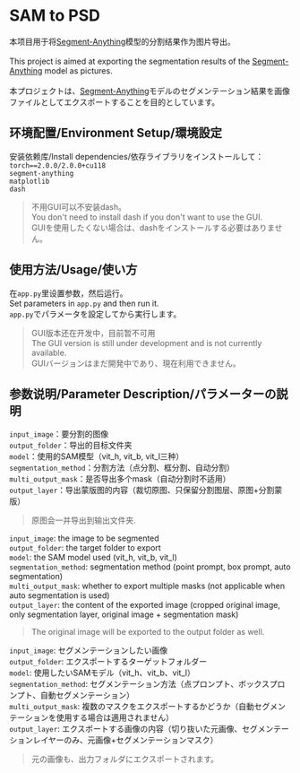 # SAM to PSD
本项目用于将[Segment-Anything](https://github.com/facebookresearch/segment-anything)模型的分割结果作为图片导出。</br></br>
This project is aimed at exporting the segmentation results of the [Segment-Anything](https://github.com/facebookresearch/segment-anything) model as pictures.</br></br>
本プロジェクトは、[Segment-Anything](https://github.com/facebookresearch/segment-anything)モデルのセグメンテーション結果を画像ファイルとしてエクスポートすることを目的としています。</br>

## 环境配置/Environment Setup/環境設定
安装依赖库/Install dependencies/依存ライブラリをインストールして：</br>
```torch==2.0.0/2.0.0+cu118```</br>
```segment-anything```</br>
```matplotlib```</br>
```dash```</br>
>不用GUI可以不安装dash。</br>
>You don't need to install dash if you don't want to use the GUI. </br>
>GUIを使用したくない場合は、dashをインストールする必要はありません。</br>

## 使用方法/Usage/使い方
在```app.py```里设置参数，然后运行。</br>
Set parameters in ```app.py``` and then run it.</br>
```app.py```でパラメータを設定してから実行します。</br>
>GUI版本还在开发中，目前暂不可用</br>
> The GUI version is still under development and is not currently available.</br>
> GUIバージョンはまだ開発中であり、現在利用できません。</br>

## 参数说明/Parameter Description/パラメーターの説明
```input_image```：要分割的图像</br>
```output_folder```：导出的目标文件夹</br>
```model```：使用的SAM模型（vit_h, vit_b, vit_l三种）</br>
```segmentation_method```：分割方法（点分割、框分割、自动分割）</br>
```multi_output_mask```：是否导出多个mask（自动分割时不适用）</br>
```output_layer```：导出蒙版图的内容（裁切原图、只保留分割图层、原图+分割蒙版）</br>
>原图会一并导出到输出文件夹.</br>

```input_image```: the image to be segmented</br>
```output_folder```: the target folder to export</br>
```model```: the SAM model used (vit_h, vit_b, vit_l)</br>
```segmentation_method```: segmentation method (point prompt, box prompt, auto segmentation)</br>
```multi_output_mask```: whether to export multiple masks (not applicable when auto segmentation is used)</br>
```output_layer```: the content of the exported image (cropped original image, only segmentation layer, original image + segmentation mask)</br>
>The original image will be exported to the output folder as well.</r>

```input_image```: セグメンテーションしたい画像</br>
```output_folder```: エクスポートするターゲットフォルダー</br>
```model```: 使用したいSAMモデル（vit_h、vit_b、vit_l）</br>
```segmentation_method```: セグメンテーション方法（点プロンプト、ボックスプロンプト、自動セグメンテーション）</br>
```multi_output_mask```: 複数のマスクをエクスポートするかどうか（自動セグメンテーションを使用する場合は適用されません）</br>
```output_layer```: エクスポートする画像の内容（切り抜いた元画像、セグメンテーションレイヤーのみ、元画像+セグメンテーションマスク）</br>
>元の画像も、出力フォルダにエクスポートされます。</br>

